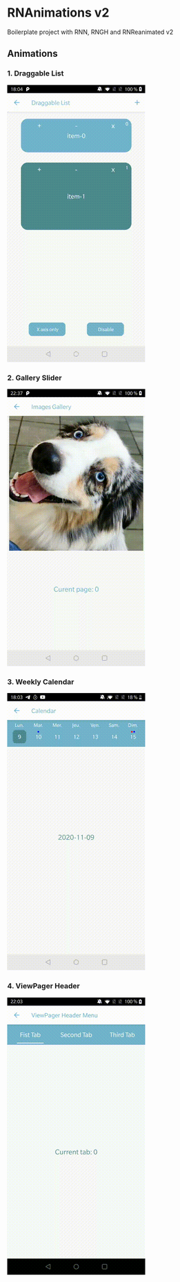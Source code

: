 # RNAnimations v2


Boilerplate project with RNN, RNGH and RNReanimated v2


## Animations  

### 1. Draggable List

![video](./gifs/draggable.gif)  


### 2. Gallery Slider

![video](./gifs/gallery.gif)  

### 3. Weekly Calendar

![video](./gifs/weeklyCalendar.gif)  

### 4. ViewPager Header

![video](./gifs/viewpagerheader.gif)  